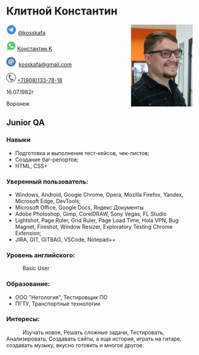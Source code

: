# Клитной Константин
<img src="img/Аватар.jpg" style="float: right;margin:0 10px 10px 0;">

![Telegram](/img/telegram%20(4).png)&nbsp;[@kosskafa](https://t.me/kosskafa)&nbsp;&nbsp;&nbsp; 

![Whatsapp](/img/whatsapp%20(2).png)&nbsp;[Константин K](https://wa.me/79081337818)&nbsp;&nbsp;&nbsp; 

![E-mail](/img/email%20(1).png)&nbsp;
<a href="mailto:kosskafa@gmail.com">kosskafa@gmail.com</a>

![Phone](/img/Phone%20(1).png)&nbsp;<a href="tel:+79081337818">+7(908)133-78-18</a>

16.07.1982г

Воронеж

## Junior QA

### Навыки

* Подготовка и выполнение тест-кейсов, чек-листов;  
* Создание баг-репортов;
* HTML, CSS+

### Уверенный пользователь:   

* Windows, Android, Google Chrome, Opera, Mozilla Firefox, Yandex, Microsoft Edge, DevTools; 
* Microsoft Office, Google Docs, Яндекс Документы
* Adobe Photoshop, Gimp, CorelDRAW, Sony Vegas, FL Studio  
* Lightshot, Page Ruler, Grid Ruler, Page Load Time, Hola VPN, Bug Magnet, Fireshot, Window Resizer, Exploratory Testing Chrome Extension;
* JIRA, GIT, GITBAG, VSCode, Notepad++

### Уровень английского:  
&nbsp;&nbsp;&nbsp;&nbsp;&nbsp;&nbsp;&nbsp;&nbsp;&nbsp;&nbsp;&nbsp;Basic User

### Образование:  
* ООО "Нетология", Тестировщик ПО 
* ПГТУ, Транспортные технологии

### Интересы:  
&nbsp;&nbsp;&nbsp;&nbsp;&nbsp;&nbsp;&nbsp;&nbsp;&nbsp;&nbsp;&nbsp;Изучать новое, Решать сложные задачи, Тестировать, Анализировать, Создавать сайты, а еще история, играть на гитаре, создавать музыку, вкусно готовить и многое другое.
